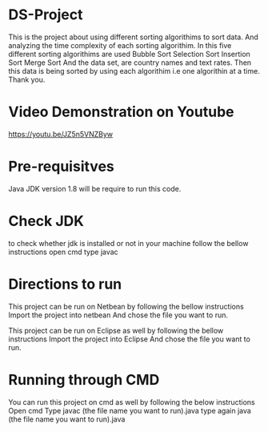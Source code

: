 # DS-Project
This is the project about using different sorting algorithims to sort data.
And analyzing the time complexity of each sorting algorithim.
In this five different sorting algorithims are used
Bubble Sort
Selection Sort
Insertion Sort
Merge Sort
And the data set, are country names and text rates.
Then this data is being sorted by using each algorithim i.e one algorithin at a time.
Thank you.


# Video Demonstration on Youtube
https://youtu.be/JZ5n5VNZByw


# Pre-requisitves 
Java JDK version 1.8 will be require to run this code.

# Check JDK
to check whether jdk is installed or not in your machine follow the bellow instructions
open cmd type javac


# Directions to run
This project can be run on Netbean by following the bellow instructions
Import the project into netbean 
And chose the file you want to run.

This project can be run on Eclipse as well by following the bellow instructions
Import the project into Eclipse 
And chose the file you want to run.

# Running through CMD
You can run this project on cmd as well by following the below instructions
Open cmd Type javac (the file name you want to run).java 
type again java (the file name you want to run).java
